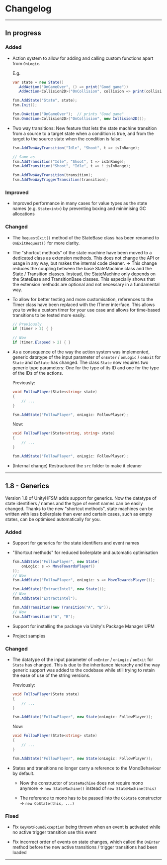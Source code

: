 # Changelog

---

## In progress

### Added

- Action system to allow for adding and calling custom functions apart from `OnLogic`.

  E.g.

  ```csharp
  var state = new State()
    .AddAction("OnGameOver", () => print("Good game"))
    .AddAction<Collision2D>("OnCollision", collision => print(collision));

  fsm.AddState("State", state);
  fsm.Init();

  fsm.OnAction("OnGameOver");  // prints "Good game"
  fsm.OnAction<Collision2D>("OnCollision", new Collision2D());
  ```

- Two way transitions: New feature that lets the state machine transition from a source to a target state when a condition is true, and from the target to the source state when the condition is false:

  ```csharp
  fsm.AddTwoWayTransition("Idle", "Shoot", t => isInRange);

  // Same as
  fsm.AddTransition("Idle", "Shoot", t => isInRange);
  fsm.AddTransition("Shoot", "Idle", t => ! isInRange);
  ```

  ```csharp
  fsm.AddTwoWayTransition(transition);
  fsm.AddTwoWayTriggerTransition(transition);
  ```

### Improved

- Improved performance in many cases for value types as the state names (e.g. `State<int>`) by preventing boxing and minimising GC allocations

### Changed

- The `RequestExit()` method of the StateBase class has been renamed to `OnExitRequest()` for more clarity.

- The "shortcut methods" of the state machine have been moved to a dedicated class as extension methods. This does not change the API or usage in any way, but makes the internal code cleaner. -> This change reduces the coupling between the base StateMachine class and the State / Transition classes. Instead, the StateMachine only depends on the StateBase and TransitionBase classes. This especially shows that the extension methods are optional and not necessary in a fundamental way.

- To allow for better testing and more customisation, references to the Timer class have been replaced with the ITimer interface. This allows you to write a custom timer for your use case and allows for time-based transitions to be tested more easily.

  ```csharp
  // Previously
  if (timer > 2) { }

  // Now
  if (timer.Elapsed > 2) { }
  ```

- As a consequence of the way the action system was implemented, generic datatype of the input parameter of `onEnter` / `onLogic` / `onExit` for `State` and `CoState` has changed. The class `State` now requires two generic type parameters: One for the type of its ID and one for the type of the IDs of the actions.

  Previously:

  ```csharp
  void FollowPlayer(State<string> state)
  {
      // ...
  }

  fsm.AddState("FollowPlayer", onLogic: FollowPlayer);
  ```

  Now:

  ```csharp
  void FollowPlayer(State<string, string> state)
  {
      // ...
  }

  fsm.AddState("FollowPlayer", onLogic: FollowPlayer);
  ```

- (Internal change) Restructured the `src` folder to make it cleaner

---

## 1.8 - Generics

Version 1.8 of UnityHFSM adds support for generics. Now the datatype of state identifiers / names and the type of event names can be easily changed. Thanks to the new "shortcut methods", state machines can be written with less boilerplate than ever and certain cases, such as empty states, can be optimised automatically for you.

### Added

- Support for generics for the state identifiers and event names

- "Shortcut methods" for reduced boilerplate and automatic optimisation

  ```csharp
  fsm.AddState("FollowPlayer", new State(
      onLogic: s => MoveTowardsPlayer()
  ));
  // Now
  fsm.AddState("FollowPlayer", onLogic: s => MoveTowardsPlayer());
  ```

  ```csharp
  fsm.AddState("ExtractIntel", new State());
  // Now
  fsm.AddState("ExtractIntel");
  ```

  ```csharp
  fsm.AddTransition(new Transition("A", "B"));
  // Now
  fsm.AddTransition("A", "B");
  ```

- Support for installing the package via Unity's Package Manager UPM

- Project samples

### Changed

- The datatype of the input parameter of `onEnter` / `onLogic` / `onExit` for `State` has changed. This is due to the inheritance hierarchy and the way generic support was added to the codebase while still trying to retain the ease of use of the string versions.

  Previously:

  ```csharp
  void FollowPlayer(State state)
  {
      // ...
  }

  fsm.AddState("FollowPlayer", new State(onLogic: FollowPlayer));
  ```

  Now:

  ```csharp
  void FollowPlayer(State<string> state)
  {
      // ...
  }

  fsm.AddState("FollowPlayer", new State(onLogic: FollowPlayer));
  ```

- States and transitions no longer carry a reference to the MonoBehaviour by default.

  - Now the constructor of `StateMachine` does not require mono anymore => `new StateMachine()`  instead of `new StateMachine(this)`

  - The reference to mono has to be passed into the `CoState` constructor => `new CoState(this, ...)`

### Fixed

- Fix `KeyNotFoundException` being thrown when an event is activated while no active trigger transition use this event

- Fix incorrect order of events on state changes, which called the `OnEnter` method before the new active transitions / trigger transitions had been loaded

---
